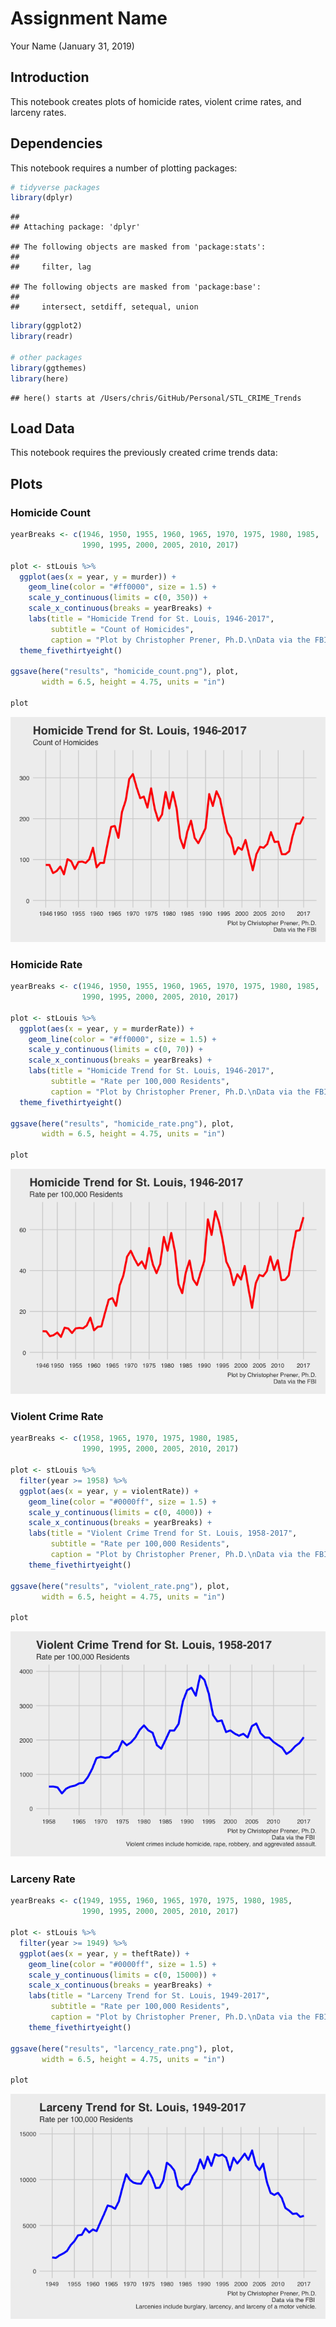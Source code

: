 Assignment Name
================
Your Name
(January 31, 2019)

## Introduction

This notebook creates plots of homicide rates, violent crime rates, and
larceny rates.

## Dependencies

This notebook requires a number of plotting packages:

``` r
# tidyverse packages
library(dplyr)
```

    ## 
    ## Attaching package: 'dplyr'

    ## The following objects are masked from 'package:stats':
    ## 
    ##     filter, lag

    ## The following objects are masked from 'package:base':
    ## 
    ##     intersect, setdiff, setequal, union

``` r
library(ggplot2)
library(readr)

# other packages
library(ggthemes)
library(here)
```

    ## here() starts at /Users/chris/GitHub/Personal/STL_CRIME_Trends

## Load Data

This notebook requires the previously created crime trends data:

## Plots

### Homicide Count

``` r
yearBreaks <- c(1946, 1950, 1955, 1960, 1965, 1970, 1975, 1980, 1985, 
                1990, 1995, 2000, 2005, 2010, 2017)

plot <- stLouis %>%
  ggplot(aes(x = year, y = murder)) +
    geom_line(color = "#ff0000", size = 1.5) + 
    scale_y_continuous(limits = c(0, 350)) +
    scale_x_continuous(breaks = yearBreaks) +
    labs(title = "Homicide Trend for St. Louis, 1946-2017", 
         subtitle = "Count of Homicides",
         caption = "Plot by Christopher Prener, Ph.D.\nData via the FBI") +
  theme_fivethirtyeight()

ggsave(here("results", "homicide_count.png"), plot,
       width = 6.5, height = 4.75, units = "in")

plot
```

![](createPlots_files/figure-gfm/homicide-count-1.png)<!-- -->

### Homicide Rate

``` r
yearBreaks <- c(1946, 1950, 1955, 1960, 1965, 1970, 1975, 1980, 1985, 
                1990, 1995, 2000, 2005, 2010, 2017)

plot <- stLouis %>%
  ggplot(aes(x = year, y = murderRate)) +
    geom_line(color = "#ff0000", size = 1.5) + 
    scale_y_continuous(limits = c(0, 70)) +
    scale_x_continuous(breaks = yearBreaks) +
    labs(title = "Homicide Trend for St. Louis, 1946-2017", 
         subtitle = "Rate per 100,000 Residents",
         caption = "Plot by Christopher Prener, Ph.D.\nData via the FBI") +
  theme_fivethirtyeight()

ggsave(here("results", "homicide_rate.png"), plot,
       width = 6.5, height = 4.75, units = "in")

plot
```

![](createPlots_files/figure-gfm/homicide-rate-1.png)<!-- -->

### Violent Crime Rate

``` r
yearBreaks <- c(1958, 1965, 1970, 1975, 1980, 1985, 
                1990, 1995, 2000, 2005, 2010, 2017)

plot <- stLouis %>%
  filter(year >= 1958) %>%
  ggplot(aes(x = year, y = violentRate)) +
    geom_line(color = "#0000ff", size = 1.5) + 
    scale_y_continuous(limits = c(0, 4000)) +
    scale_x_continuous(breaks = yearBreaks) +
    labs(title = "Violent Crime Trend for St. Louis, 1958-2017", 
         subtitle = "Rate per 100,000 Residents",
         caption = "Plot by Christopher Prener, Ph.D.\nData via the FBI \nViolent crimes include homicide, rape, robbery, and aggrevated assault.") +
    theme_fivethirtyeight()

ggsave(here("results", "violent_rate.png"), plot,
       width = 6.5, height = 4.75, units = "in")

plot
```

![](createPlots_files/figure-gfm/violent-rate-1.png)<!-- -->

### Larceny Rate

``` r
yearBreaks <- c(1949, 1955, 1960, 1965, 1970, 1975, 1980, 1985, 
                1990, 1995, 2000, 2005, 2010, 2017)

plot <- stLouis %>%
  filter(year >= 1949) %>%
  ggplot(aes(x = year, y = theftRate)) +
    geom_line(color = "#0000ff", size = 1.5) + 
    scale_y_continuous(limits = c(0, 15000)) +
    scale_x_continuous(breaks = yearBreaks) +
    labs(title = "Larceny Trend for St. Louis, 1949-2017", 
         subtitle = "Rate per 100,000 Residents",
         caption = "Plot by Christopher Prener, Ph.D.\nData via the FBI \nLarcenies include burglary, larcency, and larceny of a motor vehicle.") +
    theme_fivethirtyeight()

ggsave(here("results", "larcency_rate.png"), plot,
       width = 6.5, height = 4.75, units = "in")

plot
```

![](createPlots_files/figure-gfm/larceny-rate-1.png)<!-- -->
